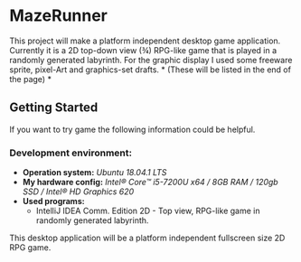 # MazeRunner

This project will make a platform independent desktop game application. Currently it is a 2D top-down view (¾) RPG-like game that is played in a randomly generated labyrinth.
For the graphic display I used some freeware sprite, pixel-Art and graphics-set drafts. * (These will be listed in the end of the page) *

## Getting Started ##
If you want to try game the following information could be helpful.
### Development environment: ###
- **Operation system:** *Ubuntu 18.04.1 LTS*
- **My hardware config:** *Intel® Core™ i5-7200U x64 / 8GB RAM / 120gb SSD / Intel® HD Graphics 620*
- **Used programs:**
  - IntelliJ IDEA Comm. Edition
2D - Top view, RPG-like game in randomly generated labyrinth.

This desktop application will be a platform independent fullscreen size 2D RPG game.
<!--stackedit_data:
eyJoaXN0b3J5IjpbLTc5NzEzODc3NF19
-->